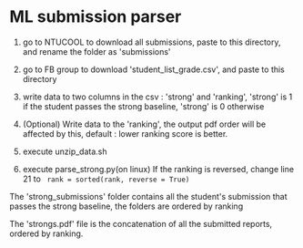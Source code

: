 # ML submission parser
1. go to NTUCOOL to download all submissions, paste to this directory, and rename the folder as 'submissions'
2. go to FB group to download 'student_list_grade.csv', and paste to this directory
3. write data to two columns in the csv : 'strong' and 'ranking', 'strong' is 1 if the student passes the strong baseline, 'strong' is 0 otherwise
4. (Optional) Write data to the 'ranking', the output pdf order will be affected by this, default : lower ranking score is better.

5. execute unzip_data.sh

6. execute parse_strong.py(on linux) If the ranking is reversed, change line 21 to ` rank = sorted(rank, reverse = True)` 

The 'strong_submissions' folder contains all the student's submission that passes the strong baseline, the folders are ordered by ranking

The 'strongs.pdf' file is the concatenation of all the submitted reports, ordered by ranking.
